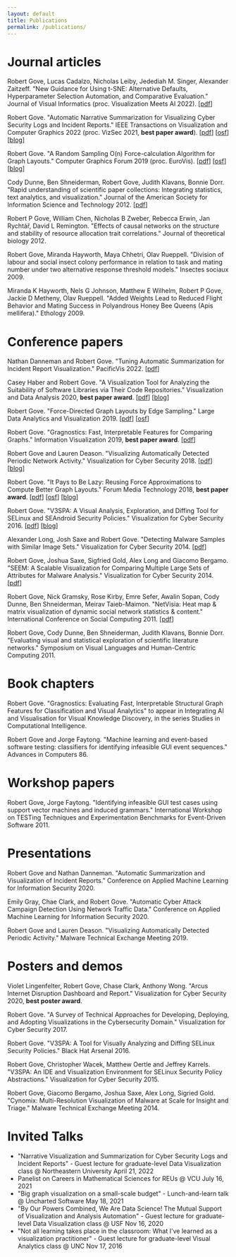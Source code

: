 ```yaml
---
layout: default
title: Publications
permalink: /publications/
---
```


# Journal articles

Robert Gove, Lucas Cadalzo, Nicholas Leiby, Jedediah M. Singer, Alexander Zaitzeff. "New Guidance for Using t-SNE: Alternative Defaults, Hyperparameter Selection Automation, and Comparative Evaluation." Journal of Visual Informatics (proc. Visualization Meets AI 2022). \[[pdf](https://osf.io/6t5ax/)\]

Robert Gove. "Automatic Narrative Summarization for Visualizing Cyber Security Logs and Incident Reports." IEEE Transactions on Visualization and Computer Graphics 2022 (proc. VizSec 2021, **best paper award**). \[[pdf](https://osf.io/q5t79/)\] \[[osf](https://osf.io/ekzbp/)\] \[[blog](https://twosixtech.com/how-to-automatically-summarize-cyber-narratives/)\]

Robert Gove. "A Random Sampling O(n) Force-calculation Algorithm for Graph Layouts." Computer Graphics Forum 2019 (proc. EuroVis). \[[pdf](https://osf.io/2vpe4/)\] \[[osf](https://osf.io/nb7m8/)\] \[[blog](https://twosixtech.com/graph-layout-by-random-vertex-sampling/)\]

Cody Dunne, Ben Shneiderman, Robert Gove, Judith Klavans, Bonnie Dorr. "Rapid understanding of scientific paper collections: Integrating statistics, text analytics, and visualization." Journal of the American Society for Information Science and Technology 2012. \[[pdf](http://www.cs.umd.edu/~ben/papers/Dunne2012Rapid.pdf)\]

Robert P Gove, William Chen, Nicholas B Zweber, Rebecca Erwin, Jan Rychtář, David L Remington. "Effects of causal networks on the structure and stability of resource allocation trait correlations." Journal of theoretical biology 2012.

Robert Gove, Miranda Hayworth, Maya Chhetri, Olav Rueppell. "Division of labour and social insect colony performance in relation to task and mating number under two alternative response threshold models." Insectes sociaux 2009.

Miranda K Hayworth, Nels G Johnson, Matthew E Wilhelm, Robert P Gove, Jackie D Metheny, Olav Rueppell. "Added Weights Lead to Reduced Flight Behavior and Mating Success in Polyandrous Honey Bee Queens (Apis mellifera)." Ethology 2009.

# Conference papers

Nathan Danneman and Robert Gove. "Tuning Automatic Summarization for Incident Report Visualization." PacificVis 2022. \[[pdf](https://osf.io/4ytec)\]

Casey Haber and Robert Gove. "A Visualization Tool for Analyzing the Suitability of Software Libraries via Their Code Repositories." Visualization and Data Analysis 2020, **best paper award**. \[[pdf](https://osf.io/j28ev/)\] \[[blog](https://twosixtech.com/choosing-open-source-libraries-and-analyzing-risks/)\]

Robert Gove. "Force-Directed Graph Layouts by Edge Sampling." Large Data Analytics and Visualization 2019. \[[pdf](https://osf.io/6q7ck/)\] \[[osf](https://osf.io/4ja29/)\]

Robert Gove. "Gragnostics: Fast, Interpretable Features for Comparing Graphs." Information Visualization 2019, **best paper award**. \[[pdf](https://osf.io/hrmq3/)\]

Robert Gove and Lauren Deason. "Visualizing Automatically Detected Periodic Network Activity." Visualization for Cyber Security 2018. \[[pdf](https://osf.io/xpwfe/)\] \[[blog](https://twosixtech.com/visualizing-automatically-detected-periodic-network-activity/)\]

Robert Gove. "It Pays to Be Lazy: Reusing Force Approximations to Compute Better Graph Layouts." Forum Media Technology 2018, **best paper award**. \[[pdf](https://osf.io/wgzn5/)\] \[[osf](https://osf.io/re7nx/)\] \[[blog](https://twosixtech.com/faster-force-directed-graph-layouts-by-reusing-force-approximations/)\]

Robert Gove. "V3SPA: A Visual Analysis, Exploration, and Diffing Tool for SELinux and SEAndroid Security Policies." Visualization for Cyber Security 2016. \[[pdf](https://osf.io/64ubj/)\] \[[blog](https://twosixtech.com/v3spa-an-open-source-tool-for-visually-analyzing-and-diffing-selinuxse-for-android-security-policies/)\]

Alexander Long, Josh Saxe and Robert Gove. "Detecting Malware Samples with Similar Image Sets." Visualization for Cyber Security 2014. \[[pdf](https://osf.io/43puj/)\]

Robert Gove, Joshua Saxe, Sigfried Gold, Alex Long and Giacomo Bergamo. "SEEM: A Scalable Visualization for Comparing Multiple Large Sets of Attributes for Malware Analysis." Visualization for Cyber Security 2014. \[[pdf](https://osf.io/eqtkd)\]

Robert Gove, Nick Gramsky, Rose Kirby, Emre Sefer, Awalin Sopan, Cody Dunne, Ben Shneiderman, Meirav Taieb-Maimon. "NetVisia: Heat map & matrix visualization of dynamic social network statistics & content." International Conference on Social Computing 2011. \[[pdf](https://citeseerx.ist.psu.edu/viewdoc/download?doi=10.1.1.296.5292&rep=rep1&type=pdf)\]

Robert Gove, Cody Dunne, Ben Shneiderman, Judith Klavans, Bonnie Dorr. "Evaluating visual and statistical exploration of scientific literature networks." Symposium on Visual Languages and Human-Centric Computing 2011.

# Book chapters

Robert Gove. "Gragnostics: Evaluating Fast, Interpretable Structural Graph Features for Classification and Visual Analytics" to appear in Integrating AI and Visualisation for Visual Knowledge Discovery, in the series Studies in Computational Intelligence.

Robert Gove and Jorge Faytong. "Machine learning and event-based software testing: classifiers for identifying infeasible GUI event sequences." Advances in Computers 86.

# Workshop papers

Robert Gove, Jorge Faytong. "Identifying infeasible GUI test cases using support vector machines and induced grammars." International Workshop on TESTing Techniques and Experimentation Benchmarks for Event-Driven Software 2011.

# Presentations

Robert Gove and Nathan Danneman. "Automatic Summarization and Visualization of Incident Reports." Conference on Applied Machine Learning for Information Security 2020.

Emily Gray, Chae Clark, and Robert Gove. "Automatic Cyber Attack Campaign Detection Using Network Traffic Data." Conference on Applied Machine Learning for Information Security 2020.

Robert Gove and Lauren Deason. "Visualizing Automatically Detected Periodic Activity." Malware Technical Exchange Meeting 2019.

# Posters and demos

Violet Lingenfelter, Robert Gove, Chase Clark, Anthony Wong. "Arcus Internet Disruption Dashboard and Report." Visualization for Cyber Security 2020, **best poster award**.

Robert Gove. "A Survey of Technical Approaches for Developing, Deploying, and Adopting Visualizations in the Cybersecurity Domain." Visualization for Cyber Security 2017.

Robert Gove. "V3SPA: A Tool for Visually Analyzing and Diffing SELinux Security Policies." Black Hat Arsenal 2016.

Robert Gove, Christopher Wacek, Matthew Oertle and Jeffrey Karrels. "V3SPA: An IDE and Visualization Environment for SELinux Security Policy Abstractions." Visualization for Cyber Security 2015.

Robert Gove, Giacomo Bergamo, Joshua Saxe, Alex Long, Sigried Gold. "Cynomix: Multi-Resolution Visualization of Malware at Scale for Insight and Triage." Malware Technical Exchange Meeting 2014.

# Invited Talks

- "Narrative Visualization and Summarization for Cyber Security Logs and Incident Reports" - Guest lecture for graduate-level Data Visualization class @ Northeastern University April 21, 2022
- Panelist on Careers in Mathematical Sciences for REUs @ VCU July 16, 2021
- "Big graph visualization on a small-scale budget" - Lunch-and-learn talk @ Uncharted Software May 18, 2021
- "By Our Powers Combined, We Are Data Science! The Mutual Support of Visualization and Analysis Automation" - Guest lecture for graduate-level Data Visualization class @ USF Nov 16, 2020
- "Not all learning takes place in the classroom: What I've learned as a visualization practitioner" - Guest lecture for graduate-level Visual Analytics class @ UNC Nov 17, 2016